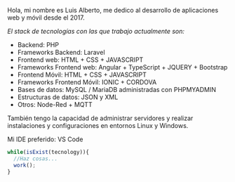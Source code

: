 Hola, mi nombre es Luis Alberto, me dedico al desarrollo de aplicaciones web y móvil desde el 2017.

*El stack de tecnologías con las que trabajo actualmente son:*

- Backend: PHP
- Frameworks Backend: Laravel
- Frontend web: HTML + CSS + JAVASCRIPT
- Frameworks Frontend web: Angular + TypeScript + JQUERY + Bootstrap
- Frontend Móvil: HTML + CSS + JAVASCRIPT
- Frameworks Frontend Móvil: IONIC + CORDOVA
- Bases de datos: MySQL / MariaDB administradas con PHPMYADMIN
- Estructuras de datos: JSON y XML
- Otros: Node-Red + MQTT

También tengo la capacidad de administrar servidores y realizar instalaciones y configuraciones en entornos Linux y Windows.

Mi IDE preferido: VS Code

```JAVASCRIPT
while(isExist(tecnology)){
  //Haz cosas...
  work();
}
```

